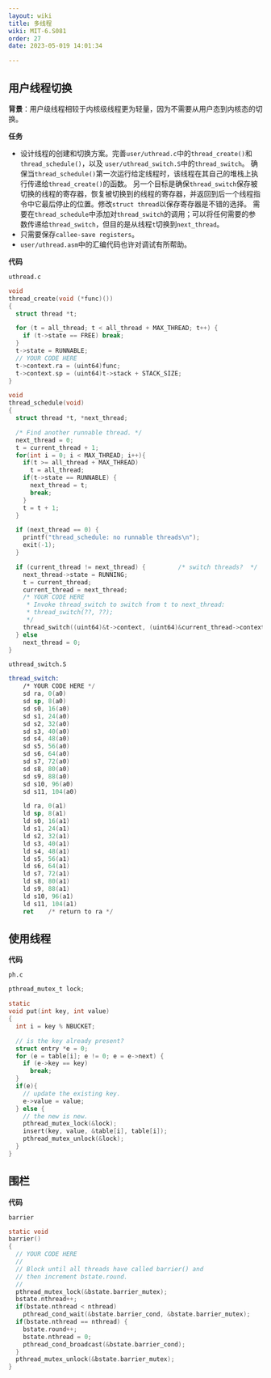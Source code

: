 ```yaml
---
layout: wiki
title: 多线程
wiki: MIT-6.S081
order: 27
date: 2023-05-019 14:01:34

---
```


## 用户线程切换

**背景**：用户级线程相较于内核级线程更为轻量，因为不需要从用户态到内核态的切换。

**任务**

* 设计线程的创建和切换方案。完善`user/uthread.c`中的`thread_create()`和`thread_schedule()`，以及 `user/uthread_switch.S`中的`thread_switch`。 确保当`thread_schedule()`第一次运行给定线程时，该线程在其自己的堆栈上执行传递给`thread_create()`的函数。 另一个目标是确保`thread_switch`保存被切换的线程的寄存器，恢复被切换到的线程的寄存器，并返回到后一个线程指令中它最后停止的位置。修改`struct thread`以保存寄存器是不错的选择。 需要在`thread_schedule`中添加对`thread_switch`的调用；可以将任何需要的参数传递给`thread_switch`，但目的是从线程`t`切换到`next_thread`。
* 只需要保存`callee-save registers`。
* `user/uthread.asm`中的汇编代码也许对调试有所帮助。

**代码**

`uthread.c`

```C
void 
thread_create(void (*func)())
{
  struct thread *t;

  for (t = all_thread; t < all_thread + MAX_THREAD; t++) {
    if (t->state == FREE) break;
  }
  t->state = RUNNABLE;
  // YOUR CODE HERE
  t->context.ra = (uint64)func;
  t->context.sp = (uint64)t->stack + STACK_SIZE;
}

void 
thread_schedule(void)
{
  struct thread *t, *next_thread;

  /* Find another runnable thread. */
  next_thread = 0;
  t = current_thread + 1;
  for(int i = 0; i < MAX_THREAD; i++){
    if(t >= all_thread + MAX_THREAD)
      t = all_thread;
    if(t->state == RUNNABLE) {
      next_thread = t;
      break;
    }
    t = t + 1;
  }

  if (next_thread == 0) {
    printf("thread_schedule: no runnable threads\n");
    exit(-1);
  }

  if (current_thread != next_thread) {         /* switch threads?  */
    next_thread->state = RUNNING;
    t = current_thread;
    current_thread = next_thread;
    /* YOUR CODE HERE
     * Invoke thread_switch to switch from t to next_thread:
     * thread_switch(??, ??);
     */
    thread_switch((uint64)&t->context, (uint64)&current_thread->context);
  } else
    next_thread = 0;
}
```

`uthread_switch.S`

```asm
thread_switch:
	/* YOUR CODE HERE */
	sd ra, 0(a0)
    sd sp, 8(a0)
    sd s0, 16(a0)
    sd s1, 24(a0)
    sd s2, 32(a0)
    sd s3, 40(a0)
    sd s4, 48(a0)
    sd s5, 56(a0)
    sd s6, 64(a0)
    sd s7, 72(a0)
    sd s8, 80(a0)
    sd s9, 88(a0)
    sd s10, 96(a0)
    sd s11, 104(a0)

    ld ra, 0(a1)
    ld sp, 8(a1)
    ld s0, 16(a1)
    ld s1, 24(a1)
    ld s2, 32(a1)
    ld s3, 40(a1)
    ld s4, 48(a1)
    ld s5, 56(a1)
    ld s6, 64(a1)
    ld s7, 72(a1)
    ld s8, 80(a1)
    ld s9, 88(a1)
    ld s10, 96(a1)
    ld s11, 104(a1)
	ret    /* return to ra */
```

## 使用线程

**代码**

`ph.c`

```C
pthread_mutex_t lock;

static 
void put(int key, int value)
{
  int i = key % NBUCKET;

  // is the key already present?
  struct entry *e = 0;
  for (e = table[i]; e != 0; e = e->next) {
    if (e->key == key)
      break;
  }
  if(e){
    // update the existing key.
    e->value = value;
  } else {
    // the new is new.
    pthread_mutex_lock(&lock);
    insert(key, value, &table[i], table[i]);
    pthread_mutex_unlock(&lock);
  }
}
```

## 围栏

**代码**

`barrier`

```C
static void 
barrier()
{
  // YOUR CODE HERE
  //
  // Block until all threads have called barrier() and
  // then increment bstate.round.
  //
  pthread_mutex_lock(&bstate.barrier_mutex);
  bstate.nthread++;
  if(bstate.nthread < nthread)
    pthread_cond_wait(&bstate.barrier_cond, &bstate.barrier_mutex);
  if(bstate.nthread == nthread) {
    bstate.round++;
    bstate.nthread = 0;
    pthread_cond_broadcast(&bstate.barrier_cond);
  }
  pthread_mutex_unlock(&bstate.barrier_mutex);
}
```

